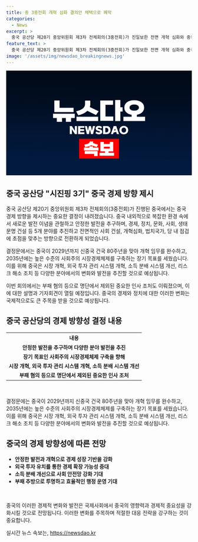 ```yaml
---
title: 중 3중전회 개혁 심화 결의안 채택으로 폐막
categories:
  - News
excerpt: >
  중국 공산당 제20기 중앙위원회 제3차 전체회의(3중전회)가 진일보한 전면 개혁 심화와 중국식 현대화 추진에 관한 당 중앙의 결정을 통과시키며, 안정 속 발전 추구와 5개 영역 건설을 강조하고 80주년인 2029년까지 개혁 임무를 완료하고 2035년에 높은 수준의 사회주의 시장경제체제를 구축하는 장기 목표를 제시했다. 이를 위해 시장 개혁, 외국인 투자 관리 시스템 개혁, 소득 분배 시스템 개선을 포함한 정책을 발표했으며, 일부 인사 조처도 이뤄졌다. (단어 수: 150)
feature_text: >
  중국 공산당 제20기 중앙위원회 제3차 전체회의(3중전회)가 진일보한 전면 개혁 심화와 중국식 현대화 추진에 관한 당 중앙의 결정을 통과시키며, 안정 속 발전 추구와 5개 영역 건설을 강조하고 80주년인 2029년까지 개혁 임무를 완료하고 2035년에 높은 수준의 사회주의 시장경제체제를 구축하는 장기 목표를 제시했다. 이를 위해 시장 개혁, 외국인 투자 관리 시스템 개혁, 소득 분배 시스템 개선을 포함한 정책을 발표했으며, 일부 인사 조처도 이뤄졌다. (단어 수: 150)
image: '/assets/img/newsdao_breakingnews.jpg'
---
```


<p><img src="/assets/img/newsdao_breakingnews.jpg" alt="ontimetimes 속보" /></p>

<h2 data-ke-size="size26">중국 공산당 "시진핑 3기" 중국 경제 방향 제시</h2>

<p>중국 공산당 제20기 중앙위원회 제3차 전체회의(3중전회)가 진행된 중국에서는 중국 경제 방향을 제시하는 중요한 결정이 내려졌습니다. 중국 내외적으로 복잡한 환경 속에서 새로운 발전 이념을 관철하고 안정한 발전을 추구하며, 경제, 정치, 문화, 사회, 생태문명 건설 등 5개 분야를 추진하고 전면적인 사회 건설, 개혁심화, 법치국가, 당 내 점검에 초점을 맞추는 방향으로 전환하게 되었습니다.</p>

<p>결정문에서는 중국이 2029년까지 신중국 건국 80주년을 맞아 개혁 임무를 완수하고, 2035년에는 높은 수준의 사회주의 시장경제체제를 구축하는 장기 목표를 세웠습니다. 이를 위해 중국은 시장 개혁, 외국 투자 관리 시스템 개혁, 소득 분배 시스템 개선, 리스크 해소 조치 등 다양한 분야에서의 변화와 발전을 추진할 것으로 예상됩니다.</p>

<p>이번 회의에서는 부패 혐의 등으로 명단에서 제외된 중요한 인사 조처도 이뤄졌으며, 이에 대한 설명과 기자회견이 열릴 예정입니다. 중국의 경제와 정치에 대한 이러한 변화는 국제적으로도 큰 주목을 받을 것으로 예상됩니다.</p>

<h2 data-ke-size="size24">중국 공산당의 경제 방향성 결정 내용</h2>

<table>
  <tr>
    <th><b>내용</b></th>
  </tr>
  <tr>
    <td style="text-align: center; height: 17px;"><b>안정한 발전을 추구하며 다양한 분야 발전을 추진</b></td>
  </tr>
  <tr>
    <td style="text-align: center; height: 17px;"><b>장기 목표인 사회주의 시장경제체제 구축을 향해</b></td>
  </tr>
  <tr>
    <td style="text-align: center; height: 17px;"><b>시장 개혁, 외국 투자 관리 시스템 개혁, 소득 분배 시스템 개선</b></td>
  </tr>
  <tr>
    <td style="text-align: center; height: 17px;"><b>부패 혐의 등으로 명단에서 제외된 중요한 인사 조처</b></td>
  </tr>
</table>

<p data-ke-size="size16">&nbsp;</p>

<p>결정문에는 중국이 2029년까지 신중국 건국 80주년을 맞아 개혁 임무를 완수하고, 2035년에는 높은 수준의 사회주의 시장경제체제를 구축하는 장기 목표를 세웠습니다. 이를 위해 중국은 시장 개혁, 외국 투자 관리 시스템 개혁, 소득 분배 시스템 개선, 리스크 해소 조치 등 다양한 분야에서의 변화와 발전을 추진할 것으로 예상됩니다.</p>

<h2 data-ke-size="size24">중국의 경제 방향성에 따른 전망</h2>

<ul>
  <li><b>안정한 발전과 개혁으로 경제 성장 기반을 강화</b></li>
  <li><b>외국 투자 유치를 통한 경제 확장 가능성 증대</b></li>
  <li><b>소득 분배 개선으로 사회 안전망 강화 기대</b></li>
  <li><b>부패 추방으로 투명하고 효율적인 행정 운영 기대</b></li>
</ul>

<p data-ke-size="size16">&nbsp;</p>

<p>중국의 이러한 경제적 변화와 발전은 국제사회에서 중국의 영향력과 경제적 중요성을 강화시킬 것으로 전망됩니다. 이러한 변화를 주목하며 적절한 대응 전략을 강구하는 것이 중요합니다.</p>
실시간 뉴스 속보는, <a href="https://newsdao.kr" rel="dofollow">https://newsdao.kr</a>


